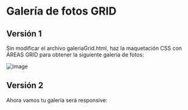 # Galería de fotos GRID

## Versión 1
Sin modificar el archivo galeriaGrid.html, haz la maquetación CSS con ÁREAS GRID para obtener la siguiente galería de fotos:

![image](https://github.com/profeMelola/LM-08-2023-24/assets/91023374/7259433c-cd59-494f-b9bf-231a6543a049)


## Versión 2
Ahora vamos tu galería será responsive:

